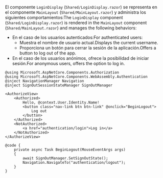 <span data-ttu-id="6b46f-101">El componente `LoginDisplay` (`Shared/LoginDisplay.razor`) se representa en el componente `MainLayout` (`Shared/MainLayout.razor`) y administra los siguientes comportamientos:</span><span class="sxs-lookup"><span data-stu-id="6b46f-101">The `LoginDisplay` component (`Shared/LoginDisplay.razor`) is rendered in the `MainLayout` component (`Shared/MainLayout.razor`) and manages the following behaviors:</span></span>

* <span data-ttu-id="6b46f-102">En el caso de los usuarios autenticados:</span><span class="sxs-lookup"><span data-stu-id="6b46f-102">For authenticated users:</span></span>
  * <span data-ttu-id="6b46f-103">Muestra el nombre de usuario actual.</span><span class="sxs-lookup"><span data-stu-id="6b46f-103">Displays the current username.</span></span>
  * <span data-ttu-id="6b46f-104">Proporciona un botón para cerrar la sesión de la aplicación.</span><span class="sxs-lookup"><span data-stu-id="6b46f-104">Offers a button to log out of the app.</span></span>
* <span data-ttu-id="6b46f-105">En el caso de los usuarios anónimos, ofrece la posibilidad de iniciar sesión.</span><span class="sxs-lookup"><span data-stu-id="6b46f-105">For anonymous users, offers the option to log in.</span></span>

```razor
@using Microsoft.AspNetCore.Components.Authorization
@using Microsoft.AspNetCore.Components.WebAssembly.Authentication
@inject NavigationManager Navigation
@inject SignOutSessionStateManager SignOutManager

<AuthorizeView>
    <Authorized>
        Hello, @context.User.Identity.Name!
        <button class="nav-link btn btn-link" @onclick="BeginLogout">
            Log out
        </button>
    </Authorized>
    <NotAuthorized>
        <a href="authentication/login">Log in</a>
    </NotAuthorized>
</AuthorizeView>

@code {
    private async Task BeginLogout(MouseEventArgs args)
    {
        await SignOutManager.SetSignOutState();
        Navigation.NavigateTo("authentication/logout");
    }
}
```
